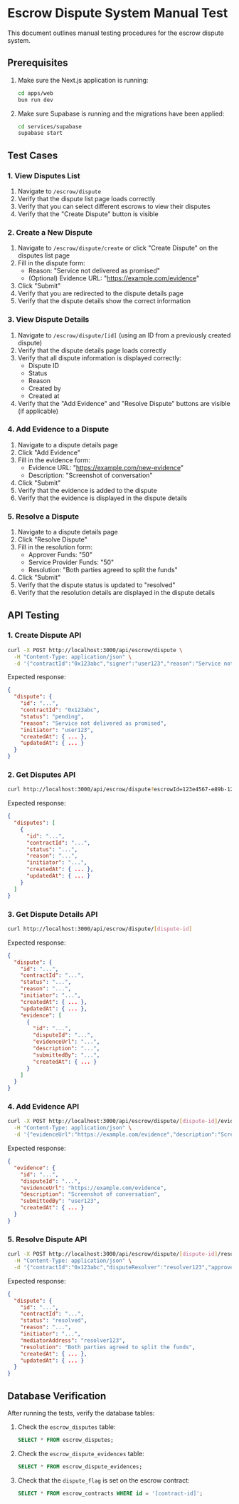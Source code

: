 # Escrow Dispute System Manual Test

This document outlines manual testing procedures for the escrow dispute system.

## Prerequisites

1. Make sure the Next.js application is running:
   ```bash
   cd apps/web
   bun run dev
   ```

2. Make sure Supabase is running and the migrations have been applied:
   ```bash
   cd services/supabase
   supabase start
   ```

## Test Cases

### 1. View Disputes List

1. Navigate to `/escrow/dispute`
2. Verify that the dispute list page loads correctly
3. Verify that you can select different escrows to view their disputes
4. Verify that the "Create Dispute" button is visible

### 2. Create a New Dispute

1. Navigate to `/escrow/dispute/create` or click "Create Dispute" on the disputes list page
2. Fill in the dispute form:
   - Reason: "Service not delivered as promised"
   - (Optional) Evidence URL: "https://example.com/evidence"
3. Click "Submit"
4. Verify that you are redirected to the dispute details page
5. Verify that the dispute details show the correct information

### 3. View Dispute Details

1. Navigate to `/escrow/dispute/[id]` (using an ID from a previously created dispute)
2. Verify that the dispute details page loads correctly
3. Verify that all dispute information is displayed correctly:
   - Dispute ID
   - Status
   - Reason
   - Created by
   - Created at
4. Verify that the "Add Evidence" and "Resolve Dispute" buttons are visible (if applicable)

### 4. Add Evidence to a Dispute

1. Navigate to a dispute details page
2. Click "Add Evidence"
3. Fill in the evidence form:
   - Evidence URL: "https://example.com/new-evidence"
   - Description: "Screenshot of conversation"
4. Click "Submit"
5. Verify that the evidence is added to the dispute
6. Verify that the evidence is displayed in the dispute details

### 5. Resolve a Dispute

1. Navigate to a dispute details page
2. Click "Resolve Dispute"
3. Fill in the resolution form:
   - Approver Funds: "50"
   - Service Provider Funds: "50"
   - Resolution: "Both parties agreed to split the funds"
4. Click "Submit"
5. Verify that the dispute status is updated to "resolved"
6. Verify that the resolution details are displayed in the dispute details

## API Testing

### 1. Create Dispute API

```bash
curl -X POST http://localhost:3000/api/escrow/dispute \
  -H "Content-Type: application/json" \
  -d '{"contractId":"0x123abc","signer":"user123","reason":"Service not delivered as promised"}'
```

Expected response:
```json
{
  "dispute": {
    "id": "...",
    "contractId": "0x123abc",
    "status": "pending",
    "reason": "Service not delivered as promised",
    "initiator": "user123",
    "createdAt": { ... },
    "updatedAt": { ... }
  }
}
```

### 2. Get Disputes API

```bash
curl http://localhost:3000/api/escrow/dispute?escrowId=123e4567-e89b-12d3-a456-426614174000
```

Expected response:
```json
{
  "disputes": [
    {
      "id": "...",
      "contractId": "...",
      "status": "...",
      "reason": "...",
      "initiator": "...",
      "createdAt": { ... },
      "updatedAt": { ... }
    }
  ]
}
```

### 3. Get Dispute Details API

```bash
curl http://localhost:3000/api/escrow/dispute/[dispute-id]
```

Expected response:
```json
{
  "dispute": {
    "id": "...",
    "contractId": "...",
    "status": "...",
    "reason": "...",
    "initiator": "...",
    "createdAt": { ... },
    "updatedAt": { ... },
    "evidence": [
      {
        "id": "...",
        "disputeId": "...",
        "evidenceUrl": "...",
        "description": "...",
        "submittedBy": "...",
        "createdAt": { ... }
      }
    ]
  }
}
```

### 4. Add Evidence API

```bash
curl -X POST http://localhost:3000/api/escrow/dispute/[dispute-id]/evidence \
  -H "Content-Type: application/json" \
  -d '{"evidenceUrl":"https://example.com/evidence","description":"Screenshot of conversation","submittedBy":"user123"}'
```

Expected response:
```json
{
  "evidence": {
    "id": "...",
    "disputeId": "...",
    "evidenceUrl": "https://example.com/evidence",
    "description": "Screenshot of conversation",
    "submittedBy": "user123",
    "createdAt": { ... }
  }
}
```

### 5. Resolve Dispute API

```bash
curl -X POST http://localhost:3000/api/escrow/dispute/[dispute-id]/resolve \
  -H "Content-Type: application/json" \
  -d '{"contractId":"0x123abc","disputeResolver":"resolver123","approverFunds":"50","serviceProviderFunds":"50","resolution":"Both parties agreed to split the funds"}'
```

Expected response:
```json
{
  "dispute": {
    "id": "...",
    "contractId": "...",
    "status": "resolved",
    "reason": "...",
    "initiator": "...",
    "mediatorAddress": "resolver123",
    "resolution": "Both parties agreed to split the funds",
    "createdAt": { ... },
    "updatedAt": { ... }
  }
}
```

## Database Verification

After running the tests, verify the database tables:

1. Check the `escrow_disputes` table:
   ```sql
   SELECT * FROM escrow_disputes;
   ```

2. Check the `escrow_dispute_evidences` table:
   ```sql
   SELECT * FROM escrow_dispute_evidences;
   ```

3. Check that the `dispute_flag` is set on the escrow contract:
   ```sql
   SELECT * FROM escrow_contracts WHERE id = '[contract-id]';
   ```
